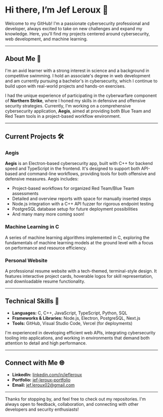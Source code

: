 # Hi there, I’m Jef Leroux 👋

Welcome to my GitHub! I'm a passionate cybersecurity professional and developer, always excited to take on new challenges and expand my knowledge. Here, you'll find my projects centered around cybersecurity, web development, and machine learning.

---

## About Me 🚀

I'm an avid learner with a strong interest in science and a background in competitive swimming. I hold an associate's degree in web development and am currently pursuing a bachelor's in cybersecurity, which I continue to build upon with real-world projects and hands-on exercises.

I had the unique experience of participating in the cyberwarfare component of **Northern Strike**, where I honed my skills in defensive and offensive security strategies. Currently, I'm working on a comprehensive cybersecurity application, **Aegis**, aimed at providing both Blue Team and Red Team tools in a project-based workflow environment.

---

## Current Projects 🛠️

### Aegis

**Aegis** is an Electron-based cybersecurity app, built with C++ for backend speed and TypeScript in the frontend. It's designed to support both API-based and command-line workflows, providing tools for both offensive and defensive measures. Aegis includes:

- Project-based workflows for organized Red Team/Blue Team assessments
- Detailed and overview reports with space for manually inserted steps
- Node.js integration with a C++ API fuzzer for rigorous endpoint testing
- PostgreSQL database setup for future deployment possibilities
- And many many more coming soon!

### Machine Learning in C

A series of machine learning algorithms implemented in C, exploring the fundamentals of machine learning models at the ground level with a focus on performance and resource efficiency.

### Personal Website

A professional resume website with a tech-themed, terminal-style design. It features interactive project cards, hoverable logos for skill representation, and downloadable resume functionality.

---

## Technical Skills 🧰

- **Languages:** C, C++, JavaScript, TypeScript, Python, SQL
- **Frameworks & Libraries:** Node.js, Electron, PostgreSQL, Next.js
- **Tools:** GitHub, Visual Studio Code, Vercel (for deployments)

I'm experienced in developing efficient web APIs, integrating cybersecurity tooling into applications, and working in environments that demand both attention to detail and high performance.

---

## Connect with Me 🌐

- **LinkedIn:** [linkedin.com/in/jefleroux](https://www.linkedin.com/in/jef-leroux-19081b221/)
- **Portfolio:** [jef-leroux-portfolio](https://jef-leroux-portfolio.vercel.app/)
- **Email:** jef.leroux02@gmail.com

---

Thanks for stopping by, and feel free to check out my repositories. I'm always open to feedback, collaboration, and connecting with other developers and security enthusiasts!
